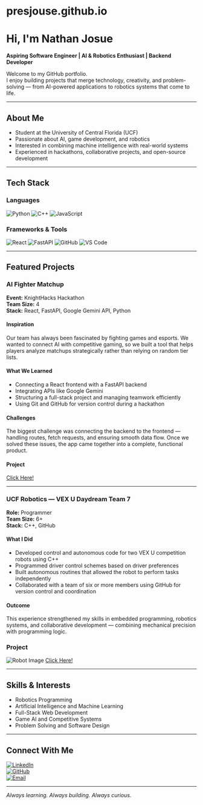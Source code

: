 # presjouse.github.io

# Hi, I'm Nathan Josue

**Aspiring Software Engineer | AI & Robotics Enthusiast | Backend Developer**

Welcome to my GitHub portfolio.  
I enjoy building projects that merge technology, creativity, and problem-solving — from AI-powered applications to robotics systems that come to life.

---

## About Me

- Student at the University of Central Florida (UCF)  
- Passionate about AI, game development, and robotics  
- Interested in combining machine intelligence with real-world systems  
- Experienced in hackathons, collaborative projects, and open-source development  

---

## Tech Stack

### Languages  
![Python](https://img.shields.io/badge/Python-3776AB?style=for-the-badge&logo=python&logoColor=white)
![C++](https://img.shields.io/badge/C%2B%2B-00599C?style=for-the-badge&logo=cplusplus&logoColor=white)
![JavaScript](https://img.shields.io/badge/JavaScript-F7DF1E?style=for-the-badge&logo=javascript&logoColor=black)

### Frameworks & Tools  
![React](https://img.shields.io/badge/React-20232A?style=for-the-badge&logo=react&logoColor=61DAFB)
![FastAPI](https://img.shields.io/badge/FastAPI-009688?style=for-the-badge&logo=fastapi&logoColor=white)
![GitHub](https://img.shields.io/badge/GitHub-181717?style=for-the-badge&logo=github&logoColor=white)
![VS Code](https://img.shields.io/badge/VSCode-007ACC?style=for-the-badge&logo=visualstudiocode&logoColor=white)

---

## Featured Projects

### AI Fighter Matchup  
**Event:** KnightHacks Hackathon  
**Team Size:** 4  
**Stack:** React, FastAPI, Google Gemini API, Python 

#### Inspiration  
Our team has always been fascinated by fighting games and esports. We wanted to connect AI with competitive gaming, so we built a tool that helps players analyze matchups strategically rather than relying on random tier lists.

#### What We Learned  
- Connecting a React frontend with a FastAPI backend  
- Integrating APIs like Google Gemini  
- Structuring a full-stack project and managing teamwork efficiently  
- Using Git and GitHub for version control during a hackathon  

#### Challenges  
The biggest challenge was connecting the backend to the frontend — handling routes, fetch requests, and ensuring smooth data flow. Once we solved these issues, the app came together into a complete, functional product.

#### Project
[Click Here!](https://github.com/Cristofferb7/ai_fighter_matchup)

---

### UCF Robotics — VEX U Daydream Team 7  
**Role:** Programmer  
**Team Size:** 6+  
**Stack:** C++, GitHub  

#### What I Did  
- Developed control and autonomous code for two VEX U competition robots using C++  
- Programmed driver control schemes based on driver preferences  
- Built autonomous routines that allowed the robot to perform tasks independently  
- Collaborated with a team of six or more members using GitHub for version control and coordination  

#### Outcome  
This experience strengthened my skills in embedded programming, robotics systems, and collaborative development — combining mechanical precision with programming logic.

### Project
![Robot Image](IMG_2703.jpg)
[Click Here!](https://github.com/Daydream-Robotics)

---

## Skills & Interests

- Robotics Programming  
- Artificial Intelligence and Machine Learning  
- Full-Stack Web Development  
- Game AI and Competitive Systems  
- Problem Solving and Software Design  

---

## Connect With Me

[![LinkedIn](https://img.shields.io/badge/LinkedIn-0077B5?style=for-the-badge&logo=linkedin&logoColor=white)](https://www.linkedin.com/in/nathan-josue/)  
[![GitHub](https://img.shields.io/badge/GitHub-181717?style=for-the-badge&logo=github&logoColor=white)](https://github.com/PresJosue)  
[![Email](https://img.shields.io/badge/Email-D14836?style=for-the-badge&logo=gmail&logoColor=white)](mailto:njosue1017@gmail.com)

---

*Always learning. Always building. Always curious.*
